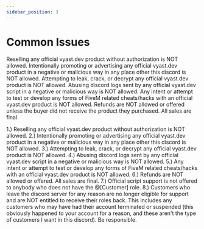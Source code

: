 ```yaml
---
sidebar_position: 3
---
```


# Common Issues

Reselling any official vyast.dev product without authorization is NOT allowed.
Intentionally promoting or advertising any official vyast.dev product in a negative or malicious way in any place other this discord is NOT allowed.
Attempting to leak, crack, or decrypt any official vyast.dev product is NOT allowed.
Abusing discord logs sent by any official vyast.dev script in a negative or malicious way is NOT allowed.
Any intent or attempt to test or develop any forms of FiveM related cheats/hacks with an official vyast.dev product is NOT allowed.
Refunds are NOT allowed or offered unless the buyer did not receive the product they purchased. All sales are final.

1.) Reselling any official vyast.dev product without authorization is NOT allowed.
2.) Intentionally promoting or advertising any official vyast.dev product in a negative or malicious way in any place other this discord is NOT allowed.
3.) Attempting to leak, crack, or decrypt any official vyast.dev product is NOT allowed.
4.) Abusing discord logs sent by any official vyast.dev script in a negative or malicious way is NOT allowed.
5.) Any intent or attempt to test or develop any forms of FiveM related cheats/hacks with an official vyast.dev product is NOT allowed.
6.) Refunds are NOT allowed or offered. All sales are final.
7.) Official script support is not offered to anybody who does not have the @[Customer] role.
8.) Customers who leave the discord server for any reason are no longer eligible for support and are NOT entitled to receive their roles back. This includes any customers who may have had their account terminated or suspended (this obviously happened to your account for a reason, and these aren't the type of customers I want in this discord). Be responsible.
